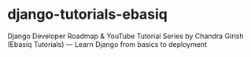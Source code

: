 # django-tutorials-ebasiq
Django Developer Roadmap &amp; YouTube Tutorial Series by Chandra Girish (Ebasiq Tutorials) — Learn Django from basics to deployment
